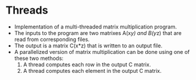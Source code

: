 # Threads
* Implementation of  a multi-threaded matrix multiplication program. 
* The inputs to the program are two matrixes A(x*y) and B(y*z) that are read from corresponding files. 
* The output is a matrix C(x*z) that is written to an output file. 
* A parallelized version of matrix multiplication can be done using one of these two methods: 
    1. A thread computes each row in the output C matrix. 
    2. A thread computes each element in the output C matrix.
